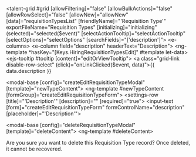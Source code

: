 <talent-grid #grid 
  [allowFiltering]="false"
  [allowBulkActions]="false"
  [allowRowSelect]="false"
  [allowNew]="allowNew"
  [data]="requisitionTypesList"
  [friendlyName]="'Requisition Type'"
  exportFileName="Requisition Types"
  [initializing]="initializing"
  (selected)="selected($event)"
  [selectActionTooltip]="selectActionTooltip"
  [selectOptions]="selectOptions"
  [searchFields]="['description']">
  <e-columns>
    <e-column field="description" headerText="Description">
      <ng-template *hasKey="[Keys.HiringRequisitionTypesEdit]" #template let-data>
        <ejs-tooltip #tooltip
                     [content]="editOrViewTooltip">
          <a class="grid-link disable-row-select" (click)="onLinkClicked($event, data)">{{ data.description }}</a>
        </ejs-tooltip>
      </ng-template>
    </e-column>
  </e-columns>
</talent-grid>

 <!-- create edit modal -->
<modal-base [config]="createEditRequisitionTypeModal" [template]="newTypeContent"></modal-base>
<ng-template #newTypeContent [formGroup]="createEditRequisitionTypeForm">
  <settings-table>
    <settings-row [title]="'Description'" [description]="" [required]="true">
      <input-text [form]="createEditRequisitionTypeForm" formControlName="description" [placeholder]="'Description'"></input-text>
    </settings-row>
  </settings-table>
</ng-template>


<!-- delete modal -->
<modal-base [config]="deleteRequisitionTypeModal" [template]="deleteContent"></modal-base>
<ng-template #deleteContent>
  <div class="row">
    <div class="col-xs-12">
      Are you sure you want to delete this Requisition Type record? 
      Once deleted, it cannot be recovered.
    </div>
  </div>
</ng-template>
